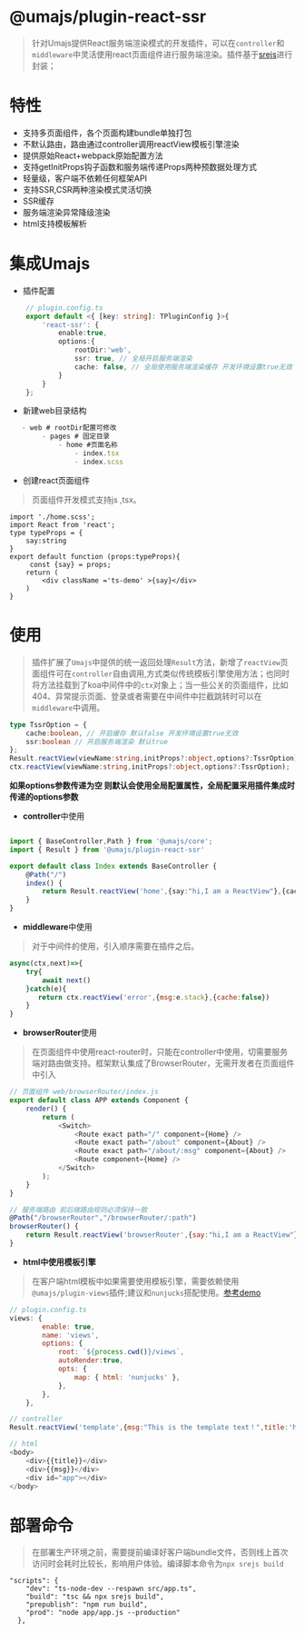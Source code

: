 # @umajs/plugin-react-ssr
> 针对Umajs提供React服务端渲染模式的开发插件，可以在`controller`和`middleware`中灵活使用react页面组件进行服务端渲染。插件基于[srejs](https://github.com/dazjean/srejs)进行封装；

# 特性
- 支持多页面组件，各个页面构建bundle单独打包
- 不默认路由，路由通过controller调用reactView模板引擎渲染
- 提供原始React+webpack原始配置方法
- 支持getInitProps钩子函数和服务端传递Props两种预数据处理方式
- 轻量级，客户端不依赖任何框架API
- 支持SSR,CSR两种渲染模式灵活切换
- SSR缓存
- 服务端渲染异常降级渲染
- html支持模板解析

# 集成Umajs
- 插件配置
```ts
    // plugin.config.ts
    export default <{ [key: string]: TPluginConfig }>{
        'react-ssr': {
            enable:true,
            options:{
                rootDir:'web',
                ssr: true, // 全局开启服务端渲染
                cache: false, // 全局使用服务端渲染缓存 开发环境设置true无效
            }
        }
    };
```

- 新建web目录结构
```js
   - web # rootDir配置可修改
        - pages # 固定目录
            - home #页面名称 
                - index.tsx 
                - index.scss
```

- 创建react页面组件
> 页面组件开发模式支持js ,tsx。

```tsx
import './home.scss';
import React from 'react';
type typeProps = {
    say:string
}
export default function (props:typeProps){
     const {say} = props;
    return (
        <div className ='ts-demo' >{say}</div>
    )
}
```

# 使用
>  插件扩展了`Umajs`中提供的统一返回处理`Result`方法，新增了`reactView`页面组件可在`controller`自由调用,方式类似传统模板引擎使用方法；也同时将方法挂载到了koa中间件中的`ctx`对象上；当一些公关的页面组件，比如404、异常提示页面、登录或者需要在中间件中拦截跳转时可以在`middleware`中调用。
```ts
type TssrOption = {
    cache:boolean, // 开启缓存 默认false 开发环境设置true无效
    ssr:boolean // 开启服务端渲染 默认true
};
Result.reactView(viewName:string,initProps?:object,options?:TssrOption);
ctx.reactView(viewName:string,initProps?:object,options?:TssrOption);
```
**如果options参数传递为空 则默认会使用全局配置属性，全局配置采用插件集成时传递的options参数**

- **controller**中使用

```ts

import { BaseController,Path } from '@umajs/core';
import { Result } from '@umajs/plugin-react-ssr'

export default class Index extends BaseController {
    @Path("/")
    index() {
        return Result.reactView('home',{say:"hi,I am a ReactView"},{cache:true});
    }
}
```

- **middleware**中使用
> 对于中间件的使用，引入顺序需要在插件之后。
```js
async(ctx,next)=>{
    try{
        await next()
    }catch(e){
       return ctx.reactView('error',{msg:e.stack},{cache:false})
    }
}
```

- **browserRouter**使用
> 在页面组件中使用react-router时，只能在controller中使用，切需要服务端对路由做支持。框架默认集成了BrowserRouter，无需开发者在页面组件中引入
```js
// 页面组件 web/browserRouter/index.js 
export default class APP extends Component {
    render() {
        return (
            <Switch>
                <Route exact path="/" component={Home} />
                <Route exact path="/about" component={About} />
                <Route exact path="/about/:msg" component={About} />
                <Route component={Home} />
            </Switch>
        );
    }
}

// 服务端路由 前后端路由规则必须保持一致
@Path("/browserRouter","/browserRouter/:path")  
browserRouter() {
    return Result.reactView('browserRouter',{say:"hi,I am a ReactView"},{cache:true});
}
```


- **html中使用模板引擎**
> 在客户端html模板中如果需要使用模板引擎，需要依赖使用`@umajs/plugin-views`插件;建议和`nunjucks`搭配使用。[参考demo](https://github.com/Umajs/umajs-react-ssr/tree/master/web/pages/template)
```js
// plugin.config.ts
views: {
        enable: true,
        name: 'views',
        options: {
            root: `${process.cwd()}/views`,
            autoRender:true,
            opts: {
                map: { html: 'nunjucks' },
            },
        },
    },

// controller
Result.reactView('template',{msg:"This is the template text！",title:'hi,umajs-react-ssr'},{cache:false});

// html
<body>
    <div>{{title}}</div>
    <div>{{msg}}</div>
    <div id="app"></div>
</body>
```

# 部署命令
> 在部署生产环境之前，需要提前编译好客户端bundle文件，否则线上首次访问时会耗时比较长，影响用户体验。编译脚本命令为`npx srejs build`
```
"scripts": {
    "dev": "ts-node-dev --respawn src/app.ts",
    "build": "tsc && npx srejs build",
    "prepublish": "npm run build",
    "prod": "node app/app.js --production"
  },

```
